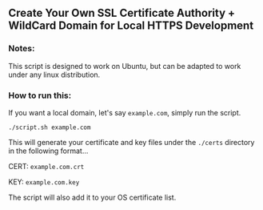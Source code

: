 ## Create Your Own SSL Certificate Authority + WildCard Domain for Local HTTPS Development

### Notes:

This script is designed to work on Ubuntu, but can be adapted to work under any linux distribution.

### How to run this:

If you want a local domain, let's say `example.com`, simply run the script.

`./script.sh example.com` 

This will generate your certificate and key files under the `./certs` directory in the following format...

CERT: `example.com.crt`

KEY: `example.com.key` 

The script will also add it to your OS certificate list.

